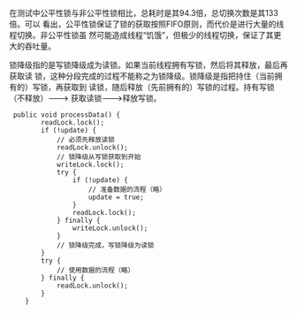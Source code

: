 在测试中公平性锁与非公平性锁相比，总耗时是其94.3倍，总切换次数是其133倍。可以
看出，公平性锁保证了锁的获取按照FIFO原则，而代价是进行大量的线程切换。非公平性锁虽
然可能造成线程“饥饿”，但极少的线程切换，保证了其更大的吞吐量。

锁降级指的是写锁降级成为读锁。如果当前线程拥有写锁，然后将其释放，最后再获取读
锁，这种分段完成的过程不能称之为锁降级。锁降级是指把持住（当前拥有的）写锁，再获取到
读锁，随后释放（先前拥有的）写锁的过程。持有写锁（不释放）---> 获取读锁--->释放写锁。

```
 public void processData() {
        readLock.lock();
        if (!update) {
            // 必须先释放读锁
            readLock.unlock();
            // 锁降级从写锁获取到开始
            writeLock.lock();
            try {
                if (!update) {
                    // 准备数据的流程（略）
                    update = true;
                }
                readLock.lock();
            } finally {
                writeLock.unlock();
            }
            // 锁降级完成，写锁降级为读锁
        }
        try {
            // 使用数据的流程（略）
        } finally {
            readLock.unlock();
        }
    }
```